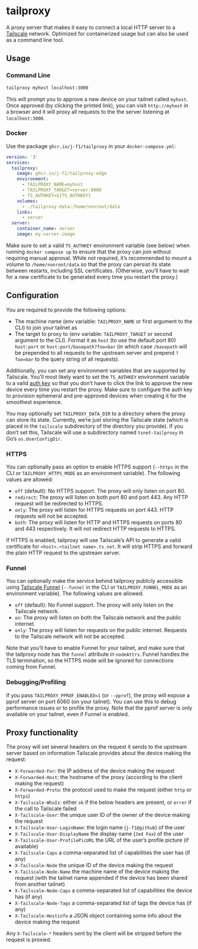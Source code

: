 # tailproxy

A proxy server that makes it easy to connect a local HTTP server to a [Tailscale](https://tailscale.com) network. Optimized for containerized usage but can also be used as a command line tool.

## Usage

### Command Line

```bash
tailproxy myhost localhost:3000
```

This will prompt you to approve a new device on your tailnet called `myhost`. Once approved (by clicking the printed link), you can visit `http://myhost` in a browser and it will proxy all requests to the the server listening at `localhost:3000`.

### Docker

Use the package `ghcr.io/j-f1/tailproxy` in your `docker-compose.yml`:

```yaml
version: '3'
services:
  tailproxy:
    image: ghcr.io/j-f1/tailproxy:edge
    environment:
      - TAILPROXY_NAME=myhost
      - TAILPROXY_TARGET=server:8080
      - TS_AUTHKEY=${TS_AUTHKEY}
    volumes:
      - ./tailproxy-data:/home/nonroot/data
    links:
      - server
  server:
    container_name: server
    image: my-server-image
```

Make sure to set a valid `TS_AUTHKEY` environment variable (see below) when running `docker compose up` to ensure that the proxy can join without requiring manual approval. While not required, it’s recommended to mount a volume to `/home/nonroot/data` so that the proxy can persist its state between restarts, including SSL certificates. (Otherwise, you’ll have to wait for a new certificate to be generated every time you restart the proxy.)

## Configuration 

You  are required to provide the following options:

- The machine name (env variable: `TAILPROXY_NAME` or first argument to the CLI) to join your tailnet as
- The target to proxy to (env variable: `TAILPROXY_TARGET` or second argument to the CLI). Format it as `host` (to use the default port 80) `host:port` or `host:port/basepath?foo=bar` (in which case `/basepath` will be prepended to all requests to the upstream server and prepend `?foo=bar` to the query string of all requests).

Additionally, you can set any environment variables that are supported by Tailscale. You’ll most likely want to set the `TS_AUTHKEY` environment variable to a valid [auth key](https://tailscale.com/kb/1085/auth-keys/) so that you don’t have to click the link to approve the new device every time you restart the proxy. Make sure to configure the auth key to provision ephemeral and pre-approved devices when creating it for the smoothest experience.

You may optionally set `TAILPROXY_DATA_DIR` to a directory where the proxy can store its state. Currently, we’re just storing the Tailscale state (which is placed in the `tailscale` subdirectory of the directory you provide). If you don’t set this, Tailscale will use a subdirectory named `tsnet-tailproxy` in Go’s `os.UserConfigDir`.

### HTTPS

You can optionally  pass an option to enable HTTPS support (`--https` in the CLI or `TAILPROXY_HTTPS_MODE` as an environment variable). The following values are allowed:

- `off` (default): No HTTPS support. The proxy will only listen on port 80.
- `redirect`: The proxy will listen on both port 80 and port 443. Any HTTP request will be redirected to HTTPS.
- `only`: The proxy will listen for HTTPS requests on port 443. HTTP requests will not be accepted.
- `both`: The proxy will listen for HTTP and HTTPS requests on ports 80 and 443 respectively. It will not redirect HTTP requests to HTTPS.

If HTTPS is enabled, tailproxy will use Tailscale’s API to generate a valid certificate for `<host>.<tailnet name>.ts.net`. It will strip HTTPS and forward the plain HTTP request to the upstream server.

### Funnel

You can optionally make the service behind tailproxy publicly accessible using [Tailscale Funnel](https://tailscale.com/kb/1223/tailscale-funnel/) (`--funnel` in the CLI or `TAILPROXY_FUNNEL_MODE` as an environment variable). The following values are allowed:

- `off` (default): No Funnel support. The proxy will only listen on the Tailscale network.
- `on`: The proxy will listen on both the Tailscale network and the public internet.
- `only`: The proxy will listen for requests on the public internet. Requests to the Tailscale network will not be accepted.

Note that you’ll have to enable Funnel for your tailnet, and make sure that the tailproxy node has the `funnel` attribute in `nodeAttrs`. Funnel handles the TLS termination, so the HTTPS mode will be ignored for connections coming from Funnel.

### Debugging/Profiling

If you pass `TAILPROXY_PPROF_ENABLED=1` (or `--pprof`), the proxy will expose a pprof server on port 6060 (on your tailnet). You can use this to debug performance issues or to profile the proxy. Note that the pprof server is only available on your tailnet, even if Funnel is enabled.

## Proxy functionality

The proxy will set several headers on the request it sends to the upstream server based on information Tailscale provides about the device making the request:

- `X-Forwarded-For`: the IP address of the device making the request
- `X-Forwarded-Host`: the hostname of the proxy (according to the client making the request)
- `X-Forwarded-Proto`: the protocol used to make the request (either `http` or `https`)
- `X-Tailscale-WhoIs`: either `ok` if the below headers are present, or `error` if the call to Tailscale failed
- `X-Tailscale-User`: the unique user ID of the owner of the device making the request
- `X-Tailscale-User-LoginName`: the login name (`j-f1@github`) of the user
- `X-Tailscale-User-DisplayName` the display name (`Jed Fox`) of the user
- `X-Tailscale-User-ProfilePicURL` the URL of the user’s profile picture (if available)
- `X-Tailscale-Caps` a comma-separated list of capabilities the user has (if any)
- `X-Tailscale-Node` the unique ID of the device making the request
- `X-Tailscale-Node-Name` the machine name of the device making the request (with the tailnet name appended if the device has been shared from another tailnet)
- `X-Tailscale-Node-Caps` a comma-separated list of capabilities the device has (if any)
- `X-Tailscale-Node-Tags` a comma-separated list of tags the device has (if any)
- `X-Tailscale-Hostinfo` a JSON object containing some info about the device making the request

Any `X-Tailscale-*` headers sent by the client will be stripped before the request is proxied.
